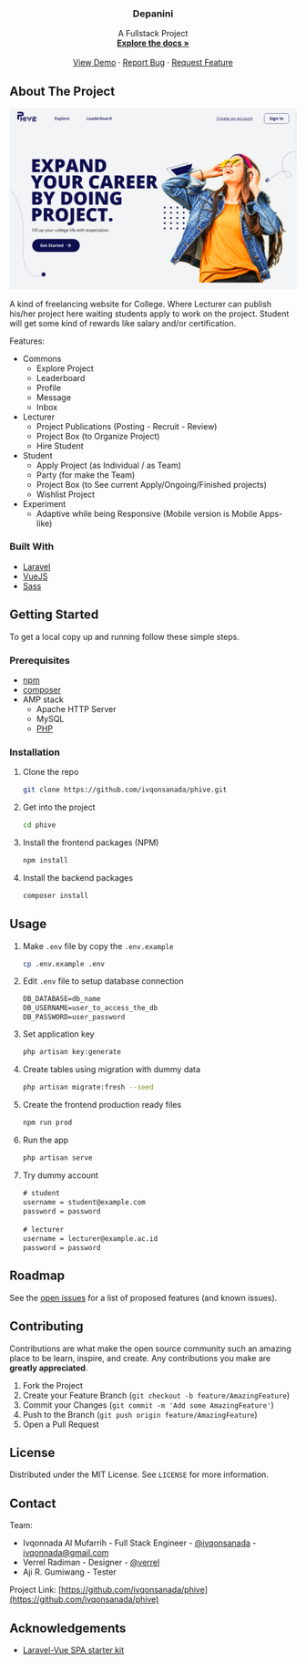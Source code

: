   <h3 align="center">Depanini</h3>

  <p align="center">
    A Fullstack Project
    <br />
    <a href="https://github.com/ivqonsanada/phive"><strong>Explore the docs »</strong></a>
    <br />
    <br />
    <a href="https://phive.ivqonsanada.com/">View Demo</a>
    ·
    <a href="https://github.com/ivqonsanada/phive/issues">Report Bug</a>
    ·
    <a href="https://github.com/ivqonsanada/phive/issues">Request Feature</a>
  </p>
</p>

<!-- ABOUT THE PROJECT -->

## About The Project

[![PHive Landing Page](public/github/landing-page.png)](https://phive.ivqonsanada.com)

A kind of freelancing website for College. Where Lecturer can publish his/her project here waiting students apply to work on the project. Student will get some kind of rewards like salary and/or certification.

Features:

-   Commons
    -   Explore Project
    -   Leaderboard
    -   Profile
    -   Message
    -   Inbox
-   Lecturer
    -   Project Publications (Posting - Recruit - Review)
    -   Project Box (to Organize Project)
    -   Hire Student
-   Student
    -   Apply Project (as Individual / as Team)
    -   Party (for make the Team)
    -   Project Box (to See current Apply/Ongoing/Finished projects)
    -   Wishlist Project
-   Experiment
    -   Adaptive while being Responsive (Mobile version is Mobile Apps-like)

### Built With

-   [Laravel](https://laravel.com/)
-   [VueJS](https://vuejs.org/)
-   [Sass](https://sass-lang.com/)

<!-- GETTING STARTED -->

## Getting Started

To get a local copy up and running follow these simple steps.

### Prerequisites

-   [npm](https://nodejs.org/)
-   [composer](https://getcomposer.org/download/)
-   AMP stack
    -   Apache HTTP Server
    -   MySQL
    -   [PHP](https://www.php.net/downloads)

### Installation

1. Clone the repo
    ```sh
    git clone https://github.com/ivqonsanada/phive.git
    ```
2. Get into the project
    ```sh
    cd phive
    ```
3. Install the frontend packages (NPM)
    ```sh
    npm install
    ```
4. Install the backend packages
    ```sh
    composer install
    ```

<!-- USAGE EXAMPLES -->

## Usage

1. Make `.env` file by copy the `.env.example`
    ```sh
    cp .env.example .env
    ```
2. Edit `.env` file to setup database connection
    ```dosini
    DB_DATABASE=db_name
    DB_USERNAME=user_to_access_the_db
    DB_PASSWORD=user_password
    ```
3. Set application key
    ```sh
    php artisan key:generate
    ```
4. Create tables using migration with dummy data
    ```sh
    php artisan migrate:fresh --seed
    ```
5. Create the frontend production ready files
    ```sh
    npm run prod
    ```
6. Run the app
    ```sh
    php artisan serve
    ```
7. Try dummy account

    ```dosini
    # student
    username = student@example.com
    password = password

    # lecturer
    username = lecturer@example.ac.id
    password = password
    ```

<!-- ROADMAP -->

## Roadmap

See the [open issues](https://github.com/ivqonsanada/phive/issues) for a list of proposed features (and known issues).

<!-- CONTRIBUTING -->

## Contributing

Contributions are what make the open source community such an amazing place to be learn, inspire, and create. Any contributions you make are **greatly appreciated**.

1. Fork the Project
2. Create your Feature Branch (`git checkout -b feature/AmazingFeature`)
3. Commit your Changes (`git commit -m 'Add some AmazingFeature'`)
4. Push to the Branch (`git push origin feature/AmazingFeature`)
5. Open a Pull Request

<!-- LICENSE -->

## License

Distributed under the MIT License. See `LICENSE` for more information.

<!-- CONTACT -->

## Contact

Team:

-   Ivqonnada Al Mufarrih - Full Stack Engineer - [@ivqonsanada](https://twitter.com/ivqonsanada) - ivqonnada@gmail.com
-   Verrel Radiman - Designer - [@verrel](https://www.linkedin.com/in/muhammad-verrel-radiman-61178314a)
-   Aji R. Gumiwang - Tester

Project Link: [https://github.com/ivqonsanada/phive](https://github.com/ivqonsanada/phive)

<!-- ACKNOWLEDGEMENTS -->

## Acknowledgements

-   [Laravel-Vue SPA starter kit](https://github.com/cretueusebiu/laravel-vue-spa)

<!-- MARKDOWN LINKS & IMAGES -->
<!-- https://www.markdownguide.org/basic-syntax/#reference-style-links -->

[contributors-shield]: https://img.shields.io/github/contributors/ivqonsanada/phive.svg?style=for-the-badge
[contributors-url]: https://github.com/ivqonsanada/phive/graphs/contributors
[forks-shield]: https://img.shields.io/github/forks/ivqonsanada/phive.svg?style=for-the-badge
[forks-url]: https://github.com/ivqonsanada/phive/network/members
[stars-shield]: https://img.shields.io/github/stars/ivqonsanada/phive.svg?style=for-the-badge
[stars-url]: https://github.com/ivqonsanada/phive/stargazers
[issues-shield]: https://img.shields.io/github/issues/ivqonsanada/phive.svg?style=for-the-badge
[issues-url]: https://github.com/ivqonsanada/phive/issues
[license-shield]: https://img.shields.io/github/license/ivqonsanada/phive.svg?style=for-the-badge
[license-url]: https://github.com/ivqonsanada/phive/blob/master/LICENSE
[linkedin-shield]: https://img.shields.io/badge/-LinkedIn-black.svg?style=for-the-badge&logo=linkedin&colorB=555
[linkedin-url]: https://linkedin.com/in/ivqonnada
